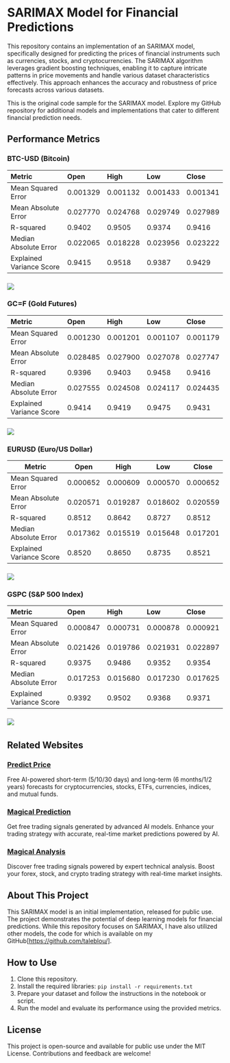 # **SARIMAX Model for Financial Predictions**

This repository contains an implementation of an SARIMAX model, specifically designed for predicting the prices of financial instruments such as currencies, stocks, and cryptocurrencies. The SARIMAX algorithm leverages gradient boosting techniques, enabling it to capture intricate patterns in price movements and handle various dataset characteristics effectively. This approach enhances the accuracy and robustness of price forecasts across various datasets.

This is the original code sample for the SARIMAX model. Explore my GitHub repository for additional models and implementations that cater to different financial prediction needs.

## **Performance Metrics**

### 

### **BTC-USD (Bitcoin)**

| Metric | Open | High | Low | Close |
| :---- | :---- | :---- | :---- | :---- |
| Mean Squared Error | 0.001329 | 0.001132 | 0.001433 | 0.001341 |
| Mean Absolute Error | 0.027770 | 0.024768 | 0.029749 | 0.027989 |
| R-squared | 0.9402 | 0.9505 | 0.9374 | 0.9416 |
| Median Absolute Error | 0.022065 | 0.018228 | 0.023956 | 0.023222 |
| Explained Variance Score | 0.9415 | 0.9518 | 0.9387 | 0.9429 |


### **![][image1]**

### **GC=F (Gold Futures)**

| Metric | Open | High | Low | Close |
| :---- | :---- | :---- | :---- | :---- |
| Mean Squared Error | 0.001230 | 0.001201 | 0.001107 | 0.001179 |
| Mean Absolute Error | 0.028485 | 0.027900 | 0.027078 | 0.027747 |
| R-squared | 0.9396 | 0.9403 | 0.9458 | 0.9416 |
| Median Absolute Error | 0.027555 | 0.024508 | 0.024117 | 0.024435 |
| Explained Variance Score | 0.9414 | 0.9419 | 0.9475 | 0.9431 |

### **![][image2]**

### **EURUSD (Euro/US Dollar)**

| Metric | Open | High | Low | Close |
| ----- | ----- | ----- | ----- | ----- |
| Mean Squared Error | 0.000652 | 0.000609 | 0.000570 | 0.000652 |
| Mean Absolute Error | 0.020571 | 0.019287 | 0.018602 | 0.020559 |
| R-squared | 0.8512 | 0.8642 | 0.8727 | 0.8512 |
| Median Absolute Error | 0.017362 | 0.015519 | 0.015648 | 0.017201 |
| Explained Variance Score | 0.8520 | 0.8650 | 0.8735 | 0.8521 |

 

### **![][image3]**

### **GSPC (S\&P 500 Index)**

| Metric | Open | High | Low | Close |
| :---- | :---- | :---- | :---- | :---- |
| Mean Squared Error | 0.000847 | 0.000731 | 0.000878 | 0.000921 |
| Mean Absolute Error | 0.021426 | 0.019786 | 0.021931 | 0.022897 |
| R-squared | 0.9375 | 0.9486 | 0.9352 | 0.9354 |
| Median Absolute Error | 0.017253 | 0.015680 | 0.017230 | 0.017625 |
| Explained Variance Score | 0.9392 | 0.9502 | 0.9368 | 0.9371 |

### **![][image4]** 

## **Related Websites**

### [**Predict Price**](https://predict-price.com/)

Free AI-powered short-term (5/10/30 days) and long-term (6 months/1/2 years) forecasts for cryptocurrencies, stocks, ETFs, currencies, indices, and mutual funds.

### [**Magical Prediction**](https://magicalprediction.com/)

Get free trading signals generated by advanced AI models. Enhance your trading strategy with accurate, real-time market predictions powered by AI.

### [**Magical Analysis**](https://magicalanalysis.com/)

Discover free trading signals powered by expert technical analysis. Boost your forex, stock, and crypto trading strategy with real-time market insights.

## **About This Project**

This SARIMAX model is an initial implementation, released for public use. The project demonstrates the potential of deep learning models for financial predictions. While this repository focuses on SARIMAX, I have also utilized other models, the code for which is available on my GitHub[https://github.com/taleblou/].

## **How to Use**

1. Clone this repository.  
2. Install the required libraries: `pip install -r requirements.txt`  
3. Prepare your dataset and follow the instructions in the notebook or script.  
4. Run the model and evaluate its performance using the provided metrics.

## **License**

This project is open-source and available for public use under the MIT License. Contributions and feedback are welcome\!

[image1]: <https://raw.githubusercontent.com/taleblou/SARIMAX-Price-Prediction/refs/heads/main/Plot/SARIMAX_BTC-USD.png>
[image2]: <https://raw.githubusercontent.com/taleblou/SARIMAX-Price-Prediction/refs/heads/main/Plot/SARIMAX_GC%3DF.png>
[image3]: <https://raw.githubusercontent.com/taleblou/SARIMAX-Price-Prediction/refs/heads/main/Plot/SARIMAX_EURUSD%3DX.png>
[image4]: <https://raw.githubusercontent.com/taleblou/SARIMAX-Price-Prediction/refs/heads/main/Plot/SARIMAX_%5EGSPC.png>
